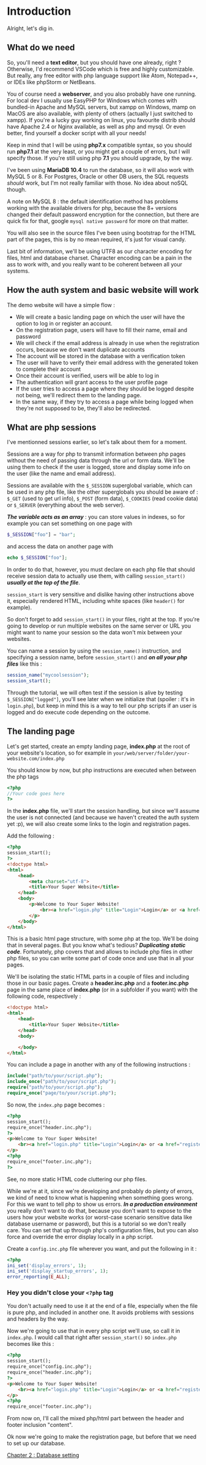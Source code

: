 # Introduction
Alright, let's dig in.

## What do we need
So, you'll need a **text editor**, but you should have one already, right ? Otherwise, I'd recommend VSCode which is free and highly customizable. But really, any free editor with php language support like Atom, Notepad++, or IDEs like phpStorm or NetBeans.

You of course need a **webserver**, and you also probably have one running. For local dev I usually use EasyPHP for Windows which comes with bundled-in Apache and MySQL servers, but xampp on Windows, mamp on MacOS are also available, with plenty of others (actually I just switched to xampp). If you're a lucky guy working on linux, you favourite distrib should have Apache 2.4 or Nginx available, as well as php and mysql. Or even better, find yourself a docker script with all your needs!

Keep in mind that I will be using **php7.x** compatible syntax, so you should run **php7.1** at the very least, or you might get a couple of errors, but I will specify those. If you're still using php **7.1** you should upgrade, by the way.

I've been using **MariaDB 10.4** to run the database, so it will also work with MySQL 5 or 8. For Postgres, Oracle or other DB users, the SQL requests *should* work, but I'm not really familiar with those. No idea about noSQL though.

A note on MySQL 8 : the default identification method has problems working with the available drivers for php, because the 8+ versions changed their default password encryption for the connection, but there are quick fix for that, google ``mysql native password`` for more on that matter.

You will also see in the source files I've been using bootstrap for the HTML part of the pages, this is by no mean required, it's just for visual candy.

Last bit of information, we'll be using UTF8 as our character encoding for files, html and database charset. Character encoding can be a pain in the ass to work with, and you really want to be coherent between all your systems.

## How the auth system and basic website will work
The demo website will have a simple flow :
* We will create a basic landing page on which the user will have the option to log in or register an account.
* On the registration page, users will have to fill their name, email and password
* We will check if the email address is already in use when the registration occurs, because we don't want duplicate accounts
* The account will be stored in the database with a verification token
* The user will have to verify their email address with the generated token to complete their account
* Once their account is verified, users will be able to log in
* The authentication will grant access to the user profile page
* If the user tries to access a page where they should be logged despite not being, we'll redirect them to the landing page.
* In the same way, if they try to access a page while being logged when they're not supposed to be, they'll also be redirected.

## What are php sessions
I've mentionned sessions earlier, so let's talk about them for a moment.

Sessions are a way for php to transmit information between php pages without the need of passing data through the url or form data. We'll be using them to check if the user is logged, store and display some info on the user (like the name and email address).

Sessions are available with the ``$_SESSION`` superglobal variable, which can be used in any php file, like the other superglobals you should be aware of : ``$_GET`` (used to get url info), ``$_POST`` (form data), ``$_COOKIES`` (read cookie data) or ``$_SERVER`` (everything about the web server). 

***The variable acts as an array*** : you can store values in indexes, so for example you can set something on one page with 
```php
$_SESSION["foo"] = "bar";
``` 
and access the data on another page with 
```php
echo $_SESSION["foo"];
```
In order to do that, however, you must declare on each php file that should receive session data to actually use them, with calling ``session_start()`` ***usually at the top of the file***.

``session_start`` is very sensitive and dislike having other instructions above it, especially rendered HTML, including white spaces (like ``header()`` for example). 

So don't forget to add ``session_start()`` in your files, right at the top. If you're going to develop or run multiple websites on the same server or URL you might want to name your session so the data won't mix between your websites.

You can name a session by using the ``session_name()`` instruction, and specifying a session name, before ``session_start()`` and ***on all your php files*** like this :
```php
session_name("mycoolsession");
session_start();
```

Through the tutorial, we will often test if the session is alive by testing ``$_SESSION["logged"]``, you'll see later when we initialize that (spoiler : it's in ``login.php``), but keep in mind this is a way to tell our php scripts if an user is logged and do execute code depending on the outcome.

## The landing page

Let's get started, create an empty landing page, **index.php** at the root of your website's location, so for example in ``your/web/server/folder/your-website.com/index.php``

You should know by now, but php instructions are executed when between the php tags 
```php
<?php 
//Your code goes here
?>
```
In the **index.php** file, we'll start the session handling, but since we'll assume the user is not connected (and because we haven't created the auth system yet :p), we will also create some links to the login and registration pages. 

Add the following :
```html
<?php
session_start();
?>
<!doctype html>
<html>
    <head>
        <meta charset="utf-8">
        <title>Your Super Website</title>
    </head>
    <body>
        <p>Welcome to Your Super Website!
            <br><a href="login.php" title="Login">Login</a> or <a href="register.php" title="Register">Register</a>
        </p>
    </body>
</html>
```
This is a basic html page structure, with some php at the top. We'll be doing that in several pages. But you know what's tedious? ***Duplicating static code***. Fortunately, php covers that and allows to include php files in other php files, so you can write some part of code once and use that in all your pages.

We'll be isolating the static HTML parts in a couple of files and including those in our basic pages. Create a **header.inc.php** and a **footer.inc.php** page in the same place of **index.php** (or in a subfolder if you want) with the following code, respectively :

```html
<!doctype html>
<html>
    <head>
        <title>Your Super Website</title>
    </head>
    <body>
```
```html
    </body>
</html>
```
You can include a page in another with any of the following instructions :
```php
include("path/to/your/script.php");
include_once("path/to/your/script.php");
require("path/to/your/script.php");
require_once("page/to/your/script.php");
```
So now, the ``index.php`` page becomes :
```html
<?php
session_start();
require_once("header.inc.php");
?>
<p>Welcome to Your Super Website!
    <br><a href="login.php" title="Login">Login</a> or <a href="register.php" title="Register">Register</a>
</p>
<?php
require_once("footer.inc.php");
?>
```
See, no more static HTML code cluttering our php files.

While we're at it, since we're developing and probably do plenty of errors, we kind of need to know what is happening when something goes wrong. For this we want to tell php to show us errors. ***In a production environment*** you really don't want to do that, because you don't want to expose to the users how your website works (or worst-case scenario sensitive data like database username or pasword), but this is a tutorial so we don't really care. You can set that up through php's configuration files, but you can also force and override the error display locally in a php script.

Create a ``config.inc.php`` file wherever you want, and put the following in it :
```php
<?php
ini_set('display_errors', 1);
ini_set('display_startup_errors', 1);
error_reporting(E_ALL);
```
### Hey you didn't close your ``<?php`` tag
You don't actually need to use it at the end of a file, especially when the file is pure php, and included in another one. It avoids problems with sessions and headers by the way.

Now we're going to use that in every php script we'll use, so call it in ``index.php``. I would call that right after ``session_start()`` so ``index.php`` becomes like this :
```html
<?php
session_start();
require_once("config.inc.php");
require_once("header.inc.php");
?>
<p>Welcome to Your Super Website!
    <br><a href="login.php" title="Login">Login</a> or <a href="register.php" title="Register">Register</a>
</p>
<?php
require_once("footer.inc.php");
```
From now on, I'll call the mixed php/html part between the header and footer inclusion "content".

Ok now we're going to make the registration page, but before that we need to set up our database.

[Chapter 2 : Database setting](02-database-setting.md)